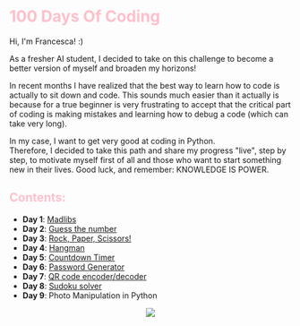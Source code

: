 # <span style="color: pink"> 100 Days Of Coding </span>

Hi, I'm Francesca! :) 

As a fresher AI student, I decided to take on this challenge to become a better version of myself and broaden my horizons! 

In recent months I have realized that the best way to learn how to code is actually to sit down and code. This sounds much easier than it actually is because for a true beginner is very frustrating to accept that the critical part of coding is making mistakes and learning how to debug a code (which can take very long). 

In my case, I want to get very good at coding in Python. \
Therefore, I decided to take this path and share my progress "live", step by step, to motivate myself first of all and those who want to start something new in their lives. Good luck, and remember: KNOWLEDGE IS POWER.

## <span style="color: pink"> Contents: </span>
- **Day 1**: [Madlibs](https://github.com/hikkaaa/100-Days-Of-Coding/blob/master/madlibs.py)
- **Day 2**: [Guess the number ](https://github.com/hikkaaa/100-Days-Of-Coding/tree/master/guess_the_number)
- **Day 3**: [Rock, Paper, Scissors!](https://github.com/hikkaaa/100-Days-Of-Coding/blob/master/rock_paper_scissors.py)
- **Day 4**: [Hangman](https://github.com/hikkaaa/100-Days-Of-Coding/tree/master/hangman)
- **Day 5**: [Countdown Timer](https://github.com/hikkaaa/100-Days-Of-Coding/blob/master/countdown_timer.py)
- **Day 6**: [Password Generator](https://github.com/hikkaaa/100-Days-Of-Coding/blob/master/password_generator.py)
- **Day 7**: [QR code encoder/decoder](https://github.com/hikkaaa/100-Days-Of-Coding/tree/master/QR_Code)
- **Day 8**: [Sudoku solver](https://github.com/hikkaaa/100-Days-Of-Coding/blob/master/sudoku_solver.py)
- **Day 9**: Photo Manipulation in Python

<center>
  <img src="https://static.vecteezy.com/system/resources/thumbnails/003/430/760/small/cute-pink-unicorn-logo-with-slogan-vector.jpg">
</center>









